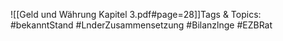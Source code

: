 
![[Geld und Währung Kapitel 3.pdf#page=28]]Tags & Topics:
   #bekanntStand
   #LnderZusammensetzung
   #Bilanzlnge
   #EZBRat